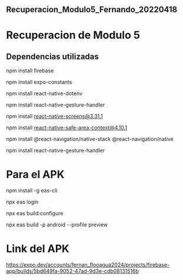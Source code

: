 ## Recuperacion_Modulo5_Fernando_20220418
# Recuperacion de Modulo 5

## Dependencias utilizadas

npm install firebase

npm install expo-constants

npm install react-native-dotenv

npm install react-native-gesture-handler

npm install react-native-screens@3.31.1 

npm install react-native-safe-area-context@4.10.1

npm install @react-navigation/native-stack @react-navigation/native

npm install react-native-gesture-handler

# Para el APK

npm install -g eas-cli

npx eas login

npx eas build:configure

npx eas build -p android --profile preview

# Link del APK
https://expo.dev/accounts/fernan_flooagua2024/projects/firebase-app/builds/5bd649fa-9052-47ad-9d3e-cdb08131516b